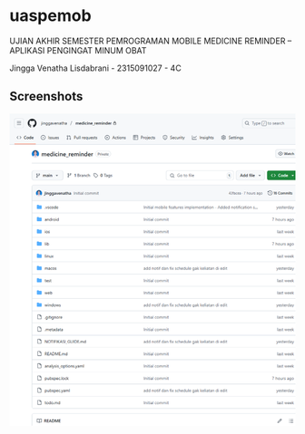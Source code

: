 # uaspemob

UJIAN AKHIR SEMESTER PEMROGRAMAN MOBILE
MEDICINE REMINDER – APLIKASI PENGINGAT MINUM OBAT

Jingga Venatha Lisdabrani - 2315091027 - 4C

## Screenshots
![App](assets/commitawalgithub.png)
